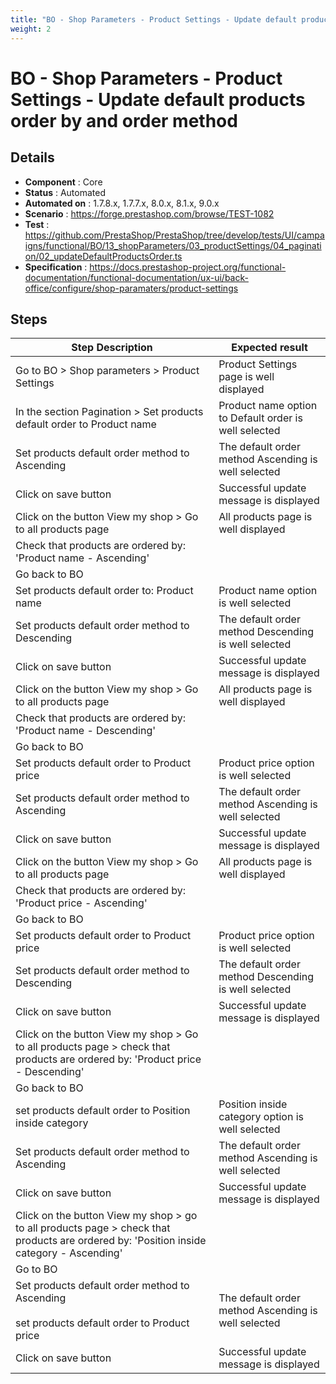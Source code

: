 ```yaml
---
title: "BO - Shop Parameters - Product Settings - Update default products order by and order method"
weight: 2
---
```


# BO - Shop Parameters - Product Settings - Update default products order by and order method
## Details
* **Component** : Core
* **Status** : Automated
* **Automated on** : 1.7.8.x, 1.7.7.x, 8.0.x, 8.1.x, 9.0.x
* **Scenario** : https://forge.prestashop.com/browse/TEST-1082
* **Test** : https://github.com/PrestaShop/PrestaShop/tree/develop/tests/UI/campaigns/functional/BO/13_shopParameters/03_productSettings/04_pagination/02_updateDefaultProductsOrder.ts
* **Specification** : https://docs.prestashop-project.org/functional-documentation/functional-documentation/ux-ui/back-office/configure/shop-paramaters/product-settings

## Steps
| Step Description | Expected result |
| ----- | ----- |
| Go to BO > Shop parameters > Product Settings | Product Settings page is well displayed |
| In the section Pagination > Set products default order to Product name | Product name  option to Default order is well selected |
| Set products default order method to Ascending | The default order method  Ascending is well selected |
| Click on save button | Successful update message is displayed |
| Click on the button View my shop > Go to all products page | All products page is well displayed |
| Check that products are ordered by: 'Product name - Ascending' |  |
| Go back to BO |  |
| Set products default order to: Product name | Product name option is well selected |
| Set products default order method to Descending | The default order method  Descending is well selected |
| Click on save button | Successful update message is displayed |
| Click on the button View my shop > Go to all products page | All products page is well displayed |
| Check that products are ordered by: 'Product name - Descending' |  |
| Go back to BO |  |
| Set products default order to Product price | Product price option is well selected |
| Set products default order method to Ascending | The default order method Ascending is well selected |
| Click on save button | Successful update message is displayed |
| Click on the button View my shop > Go to all products page | All products page is well displayed |
| Check that products are ordered by: 'Product price - Ascending' |  |
| Go back to BO |  |
| Set products default order to Product price | Product price option is well selected |
| Set products default order method to Descending | The default order method Descending is well selected |
| Click on save button | Successful update message is displayed |
| Click on the button View my shop > Go to all products page > check that products are ordered by: 'Product price - Descending' |  |
| Go back to BO |  |
| set products default order to Position inside category | Position inside category option is well selected |
| Set products default order method to Ascending | The default order method Ascending is well selected |
| Click on save button | Successful update message is displayed |
| Click on the button View my shop > go to all products page > check that products are ordered by: 'Position inside category - Ascending' |  |
| Go to BO |  |
| Set products default order method to Ascending<br><br>set products default order to Product price | The default order method  Ascending is well selected |
| Click on save button | Successful update message is displayed |
